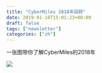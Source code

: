 ```yaml
---
title: "CyberMiles 2018年回顾"
date: 2019-01-18T15:01:23+08:00
draft: false
tags: ["newsletter"]
categories: ["zh"]
---
```


一张图带你了解CyberMiles的2018年

![](/images/20190118-yearend-zh-01.png)

